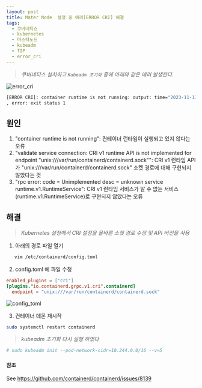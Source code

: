 ```yaml
---
layout: post
title: Mater Node  설정 중 에러[ERROR CRI] 해결
tags:
  - 쿠버네티스
  - kubernetes
  - 마스터노드
  - kubeadm
  - TIP
  - error_cri
---
```


>*쿠버네티스 설치하고 `Kubeadm 초기화` 중에 아래와 같은 에러 발생한다.*

![error_cri](https://github.com/uphoon/uphoon.github.io/releases/download/posts/error_cri.png "ERROR CRI")

```bash
[ERROR CRI]: container runtime is not running: output: time="2023-11-13T10:37:30+09:00" level=fatal msg="validate service connection: CRI v1 runtime API is not implemented for endpoint \"unix:///var/run/containerd/containerd.sock\": rpc error: code = Unimplemented desc = unknown service runtime.v1.RuntimeService"
, error: exit status 1
```

## 원인

1. "container runtime is not running": 컨테이너 런타임이 실행되고 있지 않다는 오류
2. "validate service connection: CRI v1 runtime API is not implemented for endpoint "unix:///var/run/containerd/containerd.sock"": CRI v1 런타임 API가 "unix:///var/run/containerd/containerd.sock" 소켓 경로에 대해 구현되지 않았다는 것
3. "rpc error: code = Unimplemented desc = unknown service runtime.v1.RuntimeService": CRI v1 런타임 서비스가 알 수 없는 서비스(runtime.v1.RuntimeService)로 구현되지 않았다는 오류


## 해결

>*Kubernetes 설정에서 CRI 설정을 올바른 소켓 경로 수정 및 API 버전을 사용*

1. 아래의 경로 파일 열기
```bash
   vim /etc/containerd/config.toml
```

2. config.toml 에 파일 수정

```toml
enabled_plugins = ["cri"]
[plugins."io.containerd.grpc.v1.cri".containerd]
  endpoint = "unix:///var/run/containerd/containerd.sock"
```

![config_toml](https://github.com/uphoon/uphoon.github.io/releases/download/posts/config_toml.png "config toml")

3. 컨테이너 데몬 재시작
```bash
sudo systemctl restart containerd
```


>*kubeadm 초기화 다시 실행 하였다*

```bash
# sudo kubeadm init --pod-network-cidr=10.244.0.0/16 --v=5
```

#### 참조

See https://github.com/containerd/containerd/issues/8139

